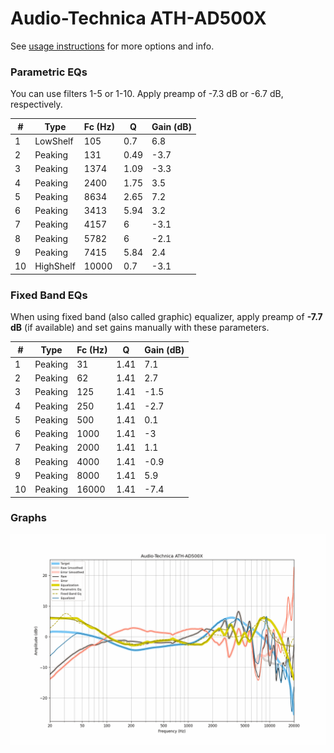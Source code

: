 # Audio-Technica ATH-AD500X
See [usage instructions](https://github.com/jaakkopasanen/AutoEq#usage) for more options and info.

### Parametric EQs
You can use filters 1-5 or 1-10. Apply preamp of -7.3 dB or -6.7 dB, respectively.

|   # | Type      |   Fc (Hz) |    Q |   Gain (dB) |
|-----|-----------|-----------|------|-------------|
|   1 | LowShelf  |       105 | 0.7  |         6.8 |
|   2 | Peaking   |       131 | 0.49 |        -3.7 |
|   3 | Peaking   |      1374 | 1.09 |        -3.3 |
|   4 | Peaking   |      2400 | 1.75 |         3.5 |
|   5 | Peaking   |      8634 | 2.65 |         7.2 |
|   6 | Peaking   |      3413 | 5.94 |         3.2 |
|   7 | Peaking   |      4157 | 6    |        -3.1 |
|   8 | Peaking   |      5782 | 6    |        -2.1 |
|   9 | Peaking   |      7415 | 5.84 |         2.4 |
|  10 | HighShelf |     10000 | 0.7  |        -3.1 |

### Fixed Band EQs
When using fixed band (also called graphic) equalizer, apply preamp of **-7.7 dB** (if available) and set gains manually with these parameters.

|   # | Type    |   Fc (Hz) |    Q |   Gain (dB) |
|-----|---------|-----------|------|-------------|
|   1 | Peaking |        31 | 1.41 |         7.1 |
|   2 | Peaking |        62 | 1.41 |         2.7 |
|   3 | Peaking |       125 | 1.41 |        -1.5 |
|   4 | Peaking |       250 | 1.41 |        -2.7 |
|   5 | Peaking |       500 | 1.41 |         0.1 |
|   6 | Peaking |      1000 | 1.41 |        -3   |
|   7 | Peaking |      2000 | 1.41 |         1.1 |
|   8 | Peaking |      4000 | 1.41 |        -0.9 |
|   9 | Peaking |      8000 | 1.41 |         5.9 |
|  10 | Peaking |     16000 | 1.41 |        -7.4 |

### Graphs
![](./Audio-Technica%20ATH-AD500X.png)
